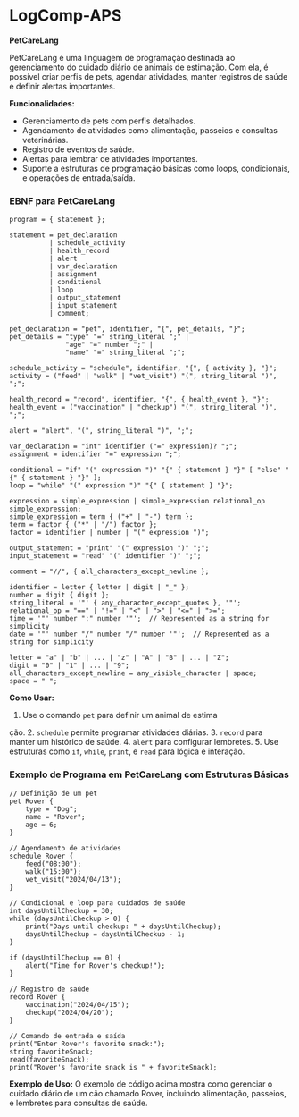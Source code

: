 # LogComp-APS


**PetCareLang**

PetCareLang é uma linguagem de programação destinada ao gerenciamento do cuidado diário de animais de estimação. Com ela, é possível criar perfis de pets, agendar atividades, manter registros de saúde e definir alertas importantes.

**Funcionalidades:**
- Gerenciamento de pets com perfis detalhados.
- Agendamento de atividades como alimentação, passeios e consultas veterinárias.
- Registro de eventos de saúde.
- Alertas para lembrar de atividades importantes.
- Suporte a estruturas de programação básicas como loops, condicionais, e operações de entrada/saída.

### EBNF para PetCareLang

```ebnf
program = { statement };

statement = pet_declaration
          | schedule_activity
          | health_record
          | alert
          | var_declaration
          | assignment
          | conditional
          | loop
          | output_statement
          | input_statement
          | comment;

pet_declaration = "pet", identifier, "{", pet_details, "}";
pet_details = "type" "=" string_literal ";" |
              "age" "=" number ";" |
              "name" "=" string_literal ";";

schedule_activity = "schedule", identifier, "{", { activity }, "}";
activity = ("feed" | "walk" | "vet_visit") "(", string_literal ")", ";";

health_record = "record", identifier, "{", { health_event }, "}";
health_event = ("vaccination" | "checkup") "(", string_literal ")", ";";

alert = "alert", "(", string_literal ")", ";";

var_declaration = "int" identifier ("=" expression)? ";";
assignment = identifier "=" expression ";";

conditional = "if" "(" expression ")" "{" { statement } "}" [ "else" "{" { statement } "}" ];
loop = "while" "(" expression ")" "{" { statement } "}";

expression = simple_expression | simple_expression relational_op simple_expression;
simple_expression = term { ("+" | "-") term };
term = factor { ("*" | "/") factor };
factor = identifier | number | "(" expression ")";

output_statement = "print" "(" expression ")" ";";
input_statement = "read" "(" identifier ")" ";";

comment = "//", { all_characters_except_newline };

identifier = letter { letter | digit | "_" };
number = digit { digit };
string_literal = '"' { any_character_except_quotes }, '"';
relational_op = "==" | "!=" | "<" | ">" | "<=" | ">=";
time = '"' number ":" number '"';  // Represented as a string for simplicity
date = '"' number "/" number "/" number '"';  // Represented as a string for simplicity

letter = "a" | "b" | ... | "z" | "A" | "B" | ... | "Z";
digit = "0" | "1" | ... | "9";
all_characters_except_newline = any_visible_character | space;
space = " ";
```

**Como Usar:**
1. Use o comando `pet` para definir um animal de estima

ção.
2. `schedule` permite programar atividades diárias.
3. `record` para manter um histórico de saúde.
4. `alert` para configurar lembretes.
5. Use estruturas como `if`, `while`, `print`, e `read` para lógica e interação.

### Exemplo de Programa em PetCareLang com Estruturas Básicas

```petcarelang
// Definição de um pet
pet Rover {
    type = "Dog";
    name = "Rover";
    age = 6;
}

// Agendamento de atividades
schedule Rover {
    feed("08:00");
    walk("15:00");
    vet_visit("2024/04/13");
}

// Condicional e loop para cuidados de saúde
int daysUntilCheckup = 30;
while (daysUntilCheckup > 0) {
    print("Days until checkup: " + daysUntilCheckup);
    daysUntilCheckup = daysUntilCheckup - 1;
}

if (daysUntilCheckup == 0) {
    alert("Time for Rover's checkup!");
}

// Registro de saúde
record Rover {
    vaccination("2024/04/15");
    checkup("2024/04/20");
}

// Comando de entrada e saída
print("Enter Rover's favorite snack:");
string favoriteSnack;
read(favoriteSnack);
print("Rover's favorite snack is " + favoriteSnack);
```

**Exemplo de Uso:**
O exemplo de código acima mostra como gerenciar o cuidado diário de um cão chamado Rover, incluindo alimentação, passeios, e lembretes para consultas de saúde.